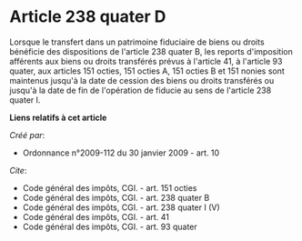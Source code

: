 # Article 238 quater D

Lorsque le transfert dans un patrimoine fiduciaire de biens ou droits bénéficie des dispositions de l'article 238 quater B,
les reports d'imposition afférents aux biens ou droits transférés prévus à l'article 41, à l'article 93 quater, aux articles
151 octies, 151 octies A, 151 octies B et 151 nonies sont maintenus jusqu'à la date de cession des biens ou droits transférés
ou jusqu'à la date de fin de l'opération de fiducie au sens de l'article 238 quater I.

**Liens relatifs à cet article**

_Créé par_:

  - Ordonnance n°2009-112 du 30 janvier 2009 - art. 10

_Cite_:

  - Code général des impôts, CGI. - art. 151 octies
  - Code général des impôts, CGI. - art. 238 quater B
  - Code général des impôts, CGI. - art. 238 quater I (V)
  - Code général des impôts, CGI. - art. 41
  - Code général des impôts, CGI. - art. 93 quater
